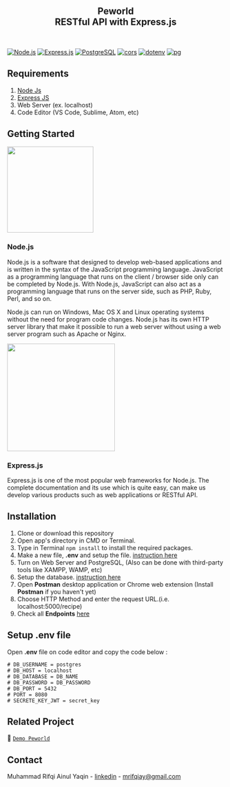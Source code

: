 <div align="center">
<h2 align="center">Peworld<br>RESTful API with Express.js</h2>
 </div>

<br />

[![Node.js](https://img.shields.io/badge/Node.js-v.16.14.0-green.svg?style=flat-square&logo=appveyor)](https://nodejs.org/) [![Express.js](https://img.shields.io/badge/Express.js-4.17.3-orange.svg?style=flat-square&logo=appveyor)](https://expressjs.com/en/starter/installing.html) [![PostgreSQL](https://img.shields.io/badge/postgresql-v14.2-blue?style=flat-square&logo=appveyor)](https://www.postgresql.org/) [![cors](https://img.shields.io/badge/cors-v2.8.5-success?style=flat-square&logo=appveyor)](https://www.npmjs.com/package/cors) [![dotenv](https://img.shields.io/badge/dotenv-v16.0.0-blueviolet?style=flat-square&logo=appveyor)](https://www.npmjs.com/package/dotenv) [![pg](https://img.shields.io/badge/pg-v8.7.3-success?style=flat-square&logo=appveyor)](https://www.npmjs.com/package/pg)

## Requirements

1. [Node Js](https://nodejs.org/en/download/)
2. [Express JS](https://expressjs.com/en/starter/installing.html)
3. Web Server (ex. localhost)
4. Code Editor (VS Code, Sublime, Atom, etc)

## Getting Started

<img src="https://www.javatpoint.com/js/nodejs/images/node-js-tutorial.png" width="200"/>

### Node.js

Node.js is a software that designed to develop web-based applications and is written in the syntax of the JavaScript programming language. JavaScript as a programming language that runs on the client / browser side only can be completed by Node.js. With Node.js, JavaScript can also act as a programming language that runs on the server side, such as PHP, Ruby, Perl, and so on.

Node.js can run on Windows, Mac OS X and Linux operating systems without the need for program code changes. Node.js has its own HTTP server library that make it possible to run a web server without using a web server program such as Apache or Nginx.

<img src="https://expressjs.com/images/express-facebook-share.png" width="250"/>

### Express.js

Express.js is one of the most popular web frameworks for Node.js. The complete documentation and its use which is quite easy, can make us develop various products such as web applications or RESTful API.

## Installation

1. Clone or download this repository
2. Open app's directory in CMD or Terminal.
3. Type in Terminal `npm install` to install the required packages.
4. Make a new file, **.env** and setup the file. [instruction here](#setup-env-file)
5. Turn on Web Server and PostgreSQL, (Also can be done with third-party tools like XAMPP, WAMP, etc)
6. Setup the database. [instruction here](#setup-database)
7. Open **Postman** desktop application or Chrome web extension (Install **Postman** if you haven't yet)
8. Choose HTTP Method and enter the request URL.(i.e. localhost:5000/recipe)
9. Check all **Endpoints** [here](#endpoints)

## Setup .env file

Open **.env** file on code editor and copy the code below :

```
# DB_USERNAME = postgres
# DB_HOST = localhost
# DB_DATABASE = DB_NAME
# DB_PASSWORD = DB_PASSWORD
# DB_PORT = 5432
# PORT = 8080
# SECRETE_KEY_JWT = secret_key
```

## Related Project

:rocket: [`Demo Peworld`](https://fe-peworld.vercel.app/)

## Contact

Muhammad Rifqi Ainul Yaqin - [linkedin](www.linkedin.com/in/rifqiay) - mrifqiay@gmail.com
